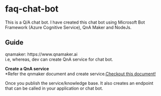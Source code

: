 # faq-chat-bot
This is a Q/A chat bot. I have created this chat bot using Microsoft Bot Framework (Azure Cognitive Service), QnA Maker and NodeJs.

<h2>Guide</h2> 
qnamaker: https://www.qnamaker.ai<br/>
i.e, whereas, dev can create QnA service for chat bot.<br/>

**Create a QnA service**<br/>
*Refer the qnmaker document and create service.[Checkout this document!](https://docs.microsoft.com/en-us/azure/cognitive-services/qnamaker/overview/overview)

Once you publish the service/knowledge base. It also creates an endpoint that can be called in your application or chat bot.
